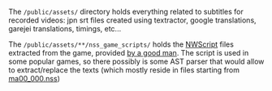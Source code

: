 The `/public/assets/` directory holds everything related to subtitles for recorded videos: jpn srt files created using
textractor, google translations, garejei translations, timings, etc...

The `/public/assets/**/nss_game_scripts/` holds the [NWScript](https://neverwintervault.org/project/nwnee/other/tool/nwnsc-nwn-enhanced-edition-script-compiler)
files extracted from the game, provided [by a good man](https://github.com/klesun/muramasa-vn-translation/pull/5#issuecomment-812409738). The script is used in some popular games, so there possibly is some AST parser that would allow to extract/replace 
the texts (which mostly reside in files starting from [ma00_000.nss](https://github.com/klesun/muramasa-vn-translation/blob/master/assets/nss_game_scripts/ma00_000.nss))
